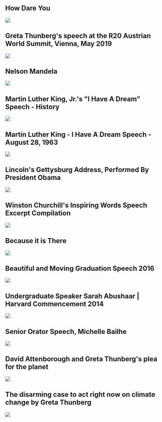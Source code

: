 How Dare You
------------

[![]( /image/yid-Elv-c3ZTkYg.jpg)](https://www.youtube.com/watch?v=Elv-c3ZTkYg)

Greta Thunberg's speech at the R20 Austrian World Summit, Vienna, May 2019
--------------------------------------------------------------------------

[![]( /image/yid-FwptXauY2is.jpg)](https://www.youtube.com/watch?v=FwptXauY2is)

Nelson Mandela
--------------

[![]( /image/yid-qiHtROcjd6M.jpg)](https://www.youtube.com/watch?v=qiHtROcjd6M)

Martin Luther King, Jr.'s "I Have A Dream" Speech - History
-----------------------------------------------------------

[![]( /image/yid-_IB0i6bJIjw.jpg)](https://www.youtube.com/watch?v=_IB0i6bJIjw)

Martin Luther King - I Have A Dream Speech - August 28, 1963
------------------------------------------------------------

[![]( /image/yid-smEqnnklfYs.jpg)](https://www.youtube.com/watch?v=smEqnnklfYs)

Lincoln's Gettysburg Address, Performed By President Obama
----------------------------------------------------------

[![]( /image/yid-CHAyepp7ypY.jpg)](https://www.youtube.com/watch?v=CHAyepp7ypY)

Winston Churchill's Inspiring Words Speech Excerpt Compilation
--------------------------------------------------------------

[![]( /image/yid-P2c4a9Mu_ws.jpg)](https://www.youtube.com/watch?v=P2c4a9Mu_ws)

Because it is There
-------------------

[![]( /image/yid-C6-pxKOnvyo.jpg)](https://www.youtube.com/watch?v=C6-pxKOnvyo)

Beautiful and Moving Graduation Speech 2016
-------------------------------------------

[![]( /image/yid-_F3K3Z_5CEE.jpg)](https://www.youtube.com/watch?v=_F3K3Z_5CEE)

Undergraduate Speaker Sarah Abushaar | Harvard Commencement 2014
----------------------------------------------------------------

[![]( /image/yid-AiGdwqdpPKE.jpg)](https://www.youtube.com/watch?v=AiGdwqdpPKE)

Senior Orator Speech, Michelle Bailhe
-------------------------------------

[![]( /image/yid-S2aB-AZalYs.jpg)](https://www.youtube.com/watch?v=S2aB-AZalYs)

David Attenborough and Greta Thunberg's plea for the planet
-----------------------------------------------------------

[![]( /image/yid-CMOEcUPGi9c.jpg)](https://www.youtube.com/watch?v=CMOEcUPGi9c)

The disarming case to act right now on climate change by Greta Thunberg
-----------------------------------------------------------------------

[![]( /image/yid-H2QxFM9y0tY.jpg)](https://www.youtube.com/watch?v=H2QxFM9y0tY)